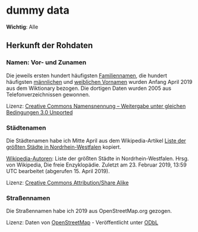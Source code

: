 # dummy data

**Wichtig**: Alle 

## Herkunft der Rohdaten

### Namen: Vor- und Zunamen

Die jeweils ersten hundert häufigsten [Familiennamen](https://de.wiktionary.org/wiki/Verzeichnis:Deutsch/Namen/die_häufigsten_Nachnamen_Deutschlands), die hundert häufigsten [männlichen](https://de.wiktionary.org/wiki/Verzeichnis:Deutsch/Namen/die_häufigsten_männlichen_Vornamen_Deutschlands) und [weiblichen Vornamen](https://de.wiktionary.org/wiki/Verzeichnis:Deutsch/Namen/die_häufigsten_weiblichen_Vornamen_Deutschlands) wurden Anfang April 2019 aus dem Wiktionary bezogen. Die dortigen Daten wurden 2005 aus Telefonverzeichnissen gewonnen.

Lizenz: [Creative Commons Namensnennung – Weitergabe unter gleichen Bedingungen 3.0 Unported](https://creativecommons.org/licenses/by-sa/3.0/deed.de)

### Städtenamen

Die Städtenamen habe ich Mitte April aus dem Wikipedia-Artikel [Liste der größten Städte in Nordrhein-Westfalen](https://de.wikipedia.org/wiki/Liste_der_größten_Städte_in_Nordrhein-Westfalen) kopiert.

[Wikipedia-Autoren](https://de.wikipedia.org/w/index.php?title=Liste_der_größten_Städte_in_Nordrhein-Westfalen&action=history): Liste der größten Städte in Nordrhein-Westfalen. Hrsg. von Wikipedia, Die freie Enzyklopädie. Zuletzt am 23. Februar 2019, 13:59 UTC bearbeitet  (abgerufen 15. April 2019).

Lizenz: [Creative Commons Attribution/Share Alike](https://de.wikipedia.org/wiki/Wikipedia:Lizenzbestimmungen_Commons_Attribution-ShareAlike_3.0_Unported)

### Straßennamen

Die Straßennamen habe ich 2019 aus OpenStreetMap.org gezogen. 

Lizenz: Daten von <a href="http://www.openstreetmap.org/">OpenStreetMap</a> - Veröffentlicht unter <a href="http://opendatacommons.org/licenses/odbl/">ODbL</a>
